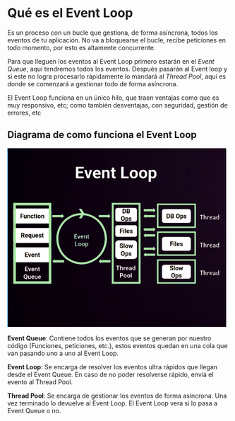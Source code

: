 # Qué es el Event Loop

Es un proceso con un bucle que gestiona, de forma asíncrona, todos los eventos de tu aplicación. No va a bloquearse el bucle, recibe peticiones en todo momento, por esto es altamente concurrente.

Para que lleguen los eventos al Event Loop primero estarán en el _Event Queue_, aquí tendremos todos los eventos. Después pasarán al Event loop y si este no logra procesarlo rápidamente lo mandará al _Thread Pool_, aquí es donde se comenzará a gestionar todo de forma asíncrona.

El Event Loop funciona en un único hilo, que traen ventajas como que es muy responsivo, etc; como también desventajas, con seguridad, gestión de errores, etc

## Diagrama de como funciona el Event Loop

![Diagrama de como funciona el Event Loop](event-loop.png "Diagrama de como funciona el Event Loop")

**Event Queue**: Contiene todos los eventos que se generan por nuestro código (Funciones, peticiones, etc.), estos eventos quedan en una cola que van pasando uno a uno al Event Loop.

**Event Loop**: Se encarga de resolver los eventos ultra rápidos que llegan desde el Event Queue. En caso de no poder resolverse rápido, enviá el evento al Thread Pool.

**Thread Pool**: Se encarga de gestionar los eventos de forma asíncrona. Una vez terminado lo devuelve al Event Loop. El Event Loop vera si lo pasa a Event Queue o no.
